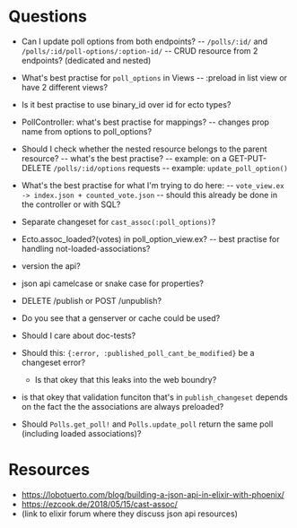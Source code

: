 # Questions

- Can I update poll options from both endpoints?
  -- `/polls/:id/` and `/polls/:id/poll-options/:option-id/`
  -- CRUD resource from 2 endpoints? (dedicated and nested)

- What's best practise for `poll_options` in Views
  -- :preload in list view or have 2 different views?

- Is it best practise to use binary_id over id for ecto types?

- PollController: what's best practise for mappings?
  -- changes prop name from options to poll_options?

- Should I check whether the nested resource belongs to the parent resource?
  -- what's the best practise?
  -- example: on a GET-PUT-DELETE `/polls/:id/options` requests
  -- example: `update_poll_option()`

- What's the best practise for what I'm trying to do here:
  -- `vote_view.ex -> index.json + counted_vote.json`
  -- should this already be done in the controller or with SQL?

- Separate changeset for `cast_assoc(:poll_options)`?

- Ecto.assoc_loaded?(votes) in poll_option_view.ex?
  -- best practise for handling not-loaded-associations?

- version the api?

- json api camelcase or snake case for properties?

- DELETE /publish or POST /unpublish?

- Do you see that a genserver or cache could be used?

- Should I care about doc-tests?

- Should this: `{:error, :published_poll_cant_be_modified}` be a changeset error?

  - Is that okey that this leaks into the web boundry?

- is that okey that validation funciton that's in `publish_changeset` depends on the fact the the associations are always preloaded?

- Should `Polls.get_poll!` and `Polls.update_poll` return the same poll (including loaded associations)?

# Resources

- https://lobotuerto.com/blog/building-a-json-api-in-elixir-with-phoenix/
- https://ezcook.de/2018/05/15/cast-assoc/
- (link to elixir forum where they discuss json api resources)
